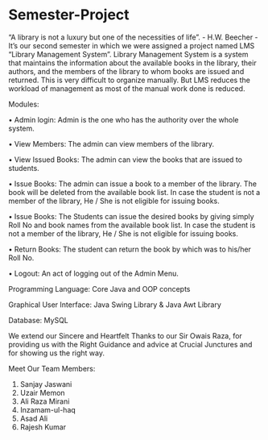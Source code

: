 # Semester-Project


“A library is not a luxury but one of the necessities of life”. - H.W. Beecher -
It’s our second semester in which we were assigned a project named LMS “Library Management System”. Library Management System is a system that maintains the information about the available books in the library, their authors, and the members of the library to whom books are issued and returned. This is very difficult to organize manually. But LMS reduces the workload of management as most of the manual work done is reduced.

Modules:

•	Admin login: Admin is the one who has the authority over the whole system.

•	View Members: The admin can view members of the library.

•	View Issued Books: The admin can view the books that are issued to students.

•	Issue Books: The admin can issue a book to a member of the library. The book will be deleted from the available book list. In case the student is not a member of the library, He / She is not eligible for issuing books.

•	Issue Books: The Students can issue the desired books by giving simply Roll No and book names from the available book list. In case the student is not a member of the library, He / She is not eligible for issuing books.

•	Return Books: The student can return the book by which was to his/her Roll No.

•	Logout: An act of logging out of the Admin Menu.

Programming Language: Core Java and OOP concepts

Graphical User Interface: Java Swing Library & Java Awt Library

Database: MySQL 

We extend our Sincere and Heartfelt Thanks to our Sir Owais Raza, for providing us with the Right Guidance and advice at Crucial Junctures and for showing us the right way.

Meet Our Team Members:
1) Sanjay Jaswani
2) Uzair Memon
3) Ali Raza Mirani
4) Inzamam-ul-haq
5) Asad Ali
6) Rajesh Kumar

